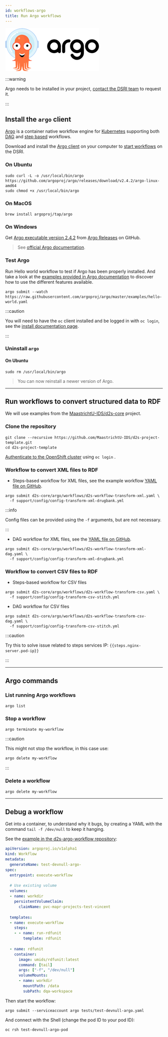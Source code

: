 ```yaml
---
id: workflows-argo
title: Run Argo workflows
---
```


![Argo project](/img/argo-logo.png)

:::warning

Argo needs to be installed in your project, [contact the DSRI team](mailto:dsri-support-l@maastrichtuniversity.nl) to request it.

:::

## Install the `argo` client

[Argo](https://argoproj.github.io/argo/) is a container native workflow engine for [Kubernetes](https://kubernetes.io/) supporting both [DAG](https://argoproj.github.io/docs/argo/examples/readme.html#dag) and [step based](https://argoproj.github.io/docs/argo/examples/readme.html#steps) workflows.

Download and install the [Argo client](https://github.com/argoproj/argo/blob/master/demo.md#1-download-argo) on your computer to [start workflows](https://argoproj.github.io/docs/argo/examples/readme.html) on the DSRI.

### On Ubuntu

```shell
sudo curl -L -o /usr/local/bin/argo https://github.com/argoproj/argo/releases/download/v2.4.2/argo-linux-amd64
sudo chmod +x /usr/local/bin/argo
```

### On MacOS

```shell
brew install argoproj/tap/argo
```

### On Windows

Get [Argo executable version 2.4.2](https://github.com/argoproj/argo/releases/download/v2.4.2/argo-windows-amd64) from [Argo Releases](https://github.com/argoproj/argo/releases) on GitHub.

> See [official Argo documentation](https://argoproj.github.io/docs/argo/demo.html#1-download-argo).

### Test Argo

Run Hello world workflow to test if Argo has been properly installed. And take a look at the [examples provided in Argo documentation](https://argoproj.github.io/docs/argo/examples/readme.html) to discover how to use the different features available.

```shell
argo submit --watch https://raw.githubusercontent.com/argoproj/argo/master/examples/hello-world.yaml
```

:::caution

You will need to have the `oc` client installed and be logged in with `oc login`, see the [install documentation page](/dsri-documentation/docs/openshift-install).

:::


### Uninstall `argo`

#### On Ubuntu

```shell
sudo rm /usr/local/bin/argo
```

> You can now reinstall a newer version of Argo.

---

## Run workflows to convert structured data to RDF

We will use examples from the [MaastrichtU-IDS/d2s-core](https://github.com/MaastrichtU-IDS/d2s-core) project.

### Clone the repository

```shell
git clone --recursive https://github.com/MaastrichtU-IDS/d2s-project-template.git
cd d2s-project-template
```

[Authenticate to the OpenShift cluster](/dsri-documentation/docs/openshift-install) using `oc login` .

### Workflow to convert XML files to RDF

* Steps-based workflow for XML files, see the example workflow [YAML file on GitHub](https://github.com/MaastrichtU-IDS/d2s-core/blob/master/argo/d2s-workflow-xml.yaml).

```shell
argo submit d2s-core/argo/workflows/d2s-workflow-transform-xml.yaml \
  -f support/config/config-transform-xml-drugbank.yml
```

:::info

Config files can be provided using the `-f` arguments, but are not necessary.

:::


* DAG workflow for XML files, see the [YAML file on GitHub](https://github.com/MaastrichtU-IDS/d2s-core/blob/master/argo/d2s-workflow-xml-dag.yaml).

```shell
argo submit d2s-core/argo/workflows/d2s-workflow-transform-xml-dag.yaml \
  -f support/config/config-transform-xml-drugbank.yml
```

### Workflow to convert CSV files to RDF

* Steps-based workflow for CSV files

```shell
argo submit d2s-core/argo/workflows/d2s-workflow-transform-csv.yaml \
  -f support/config/config-transform-csv-stitch.yml
```

* DAG workflow for CSV files

```shell
argo submit d2s-core/argo/workflows/d2s-workflow-transform-csv-dag.yaml \
  -f support/config/config-transform-csv-stitch.yml
```

:::caution

Try this to solve issue related to steps services IP: `{{steps.nginx-server.pod-ip}}`

:::

---

## Argo commands

### List running Argo workflows

```shell
argo list
```

### Stop a workflow

```shell
argo terminate my-workflow
```

:::caution

This might not stop the workflow, in this case use:

```bash
argo delete my-workflow
```

:::

### Delete a workflow

```shell
argo delete my-workflow
```

---

## Debug a workflow

Get into a container, to understand why it bugs, by creating a YAML with the command `tail -f /dev/null` to keep it hanging.

See the [example in the d2s-argo-workflow repository](https://github.com/MaastrichtU-IDS/d2s-core/blob/master/argo/tests/test-devnull-argo.yaml):

```yaml
apiVersion: argoproj.io/v1alpha1
kind: Workflow
metadata:
  generateName: test-devnull-argo-
spec:
  entrypoint: execute-workflow

  # Use existing volume
  volumes:
  - name: workdir
    persistentVolumeClaim:
      claimName: pvc-mapr-projects-test-vincent 

  templates:
  - name: execute-workflow
    steps:
    - - name: run-rdfunit
        template: rdfunit
   
  - name: rdfunit
    container:
      image: umids/rdfunit:latest
      command: [tail]
      args: ["-f", "/dev/null"]
      volumeMounts:
      - name: workdir
        mountPath: /data
        subPath: dqa-workspace
```

Then start the workflow:

```shell
argo submit --serviceaccount argo tests/test-devnull-argo.yaml
```

And connect with the Shell (change the pod ID to your pod ID):

```shell
oc rsh test-devnull-argo-pod
```
